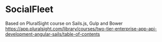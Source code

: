 # SocialFleet
Based on PluralSight course on Sails.js, Gulp and Bower
https://app.pluralsight.com/library/courses/two-tier-enterprise-app-api-development-angular-sails/table-of-contents
